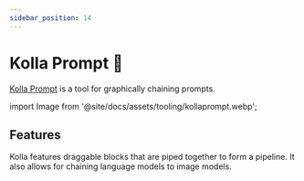 ```yaml
---
sidebar_position: 14
---
```


# Kolla Prompt 🚧

[Kolla Prompt](https://kollaprompt.com) is a tool for graphically chaining 
prompts. 

import Image from '@site/docs/assets/tooling/kollaprompt.webp';

<div style={{textAlign: 'center'}}>
  <LazyLoadImage src={Image} style={{width: "750px"}} />
</div>

## Features

Kolla features draggable blocks that are piped together to form a pipeline. It 
also allows for chaining language models to image models.